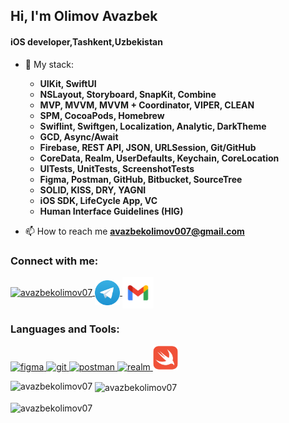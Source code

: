 <h2 align="left">Hi, I'm Olimov Avazbek</h1>
<h4 align="left">iOS developer,Tashkent,Uzbekistan</h4>  

- 🍏 My stack:
  - **UIKit, SwiftUI**
  - **NSLayout, Storyboard, SnapKit, Combine**
  - **MVP, MVVM, MVVM + Coordinator, VIPER, CLEAN**
  - **SPM, CocoaPods, Homebrew**
  - **Swiflint, Swiftgen, Localization, Analytic, DarkTheme**
  - **GCD, Async/Await**
  - **Firebase, REST API, JSON, URLSession, Git/GitHub**
  - **CoreData, Realm, UserDefaults, Keychain, CoreLocation**
  - **UITests, UnitTests, ScreenshotTests**
  - **Figma, Postman, GitHub, Bitbucket, SourceTree**
  - **SOLID, KISS, DRY, YAGNI**
  - **iOS SDK, LifeCycle App, VC**
  - **Human Interface Guidelines (HIG)**
  
- 📫 How to reach me **avazbekolimov007@gmail.com**

<h3 align="left">Connect with me:</h3>
<p align="left">
<a href="https://linkedin.com/in/avazbek-olimov-b83344198" target="blank"><img align="center" src="https://raw.githubusercontent.com/rahuldkjain/github-profile-readme-generator/master/src/images/icons/Social/linked-in-alt.svg" alt="avazbekolimov07" height="30" width="40" /> </a> <a href="https://t.me/avazb7k" target="blank"><img align="center" src="https://github.com/avazbekolimov07/AvazbekOlimov/blob/main/Telegram_logo.png" height="40" width="40" /> </a> <a href="mailto:avazbekolimov007@gmail.com" target="blank"><img align="center" src="https://github.com/avazbekolimov07/AvazbekOlimov/blob/main/vecteezy_gmail-png-icone_16716465.png" height="50" width="50" /></a>
</p>

<h3 align="left">Languages and Tools:</h3>
<p align="left"> <a href="https://www.figma.com/" target="_blank" rel="noreferrer"> <img src="https://www.vectorlogo.zone/logos/figma/figma-icon.svg" alt="figma" width="40" height="40"/> </a> <a href="https://git-scm.com/" target="_blank" rel="noreferrer"> <img src="https://www.vectorlogo.zone/logos/git-scm/git-scm-icon.svg" alt="git" width="40" height="40"/> </a> <a href="https://postman.com" target="_blank" rel="noreferrer"> <img src="https://www.vectorlogo.zone/logos/getpostman/getpostman-icon.svg" alt="postman" width="40" height="40"/> </a> <a href="https://realm.io/" target="_blank" rel="noreferrer"> <img src="https://raw.githubusercontent.com/bestofjs/bestofjs-webui/8665e8c267a0215f3159df28b33c365198101df5/public/logos/realm.svg" alt="realm" width="40" height="40"/> </a> <a href="https://developer.apple.com/swift/" target="_blank" rel="noreferrer"> <img src="https://raw.githubusercontent.com/devicons/devicon/master/icons/swift/swift-original.svg" alt="swift" width="40" height="40"/> </a> </p>

<p><img align="left" src="https://github-readme-stats.vercel.app/api/top-langs?username=avazbekolimov07&show_icons=true&locale=en&layout=compact" alt="avazbekolimov07" /></p>

<p>&nbsp;<img align="center" src="https://github-readme-stats.vercel.app/api?username=avazbekolimov07&show_icons=true&locale=en" alt="avazbekolimov07" /></p>

<p><img align="center" src="https://github-readme-streak-stats.herokuapp.com/?user=avazbekolimov07&" alt="avazbekolimov07" /></p>
